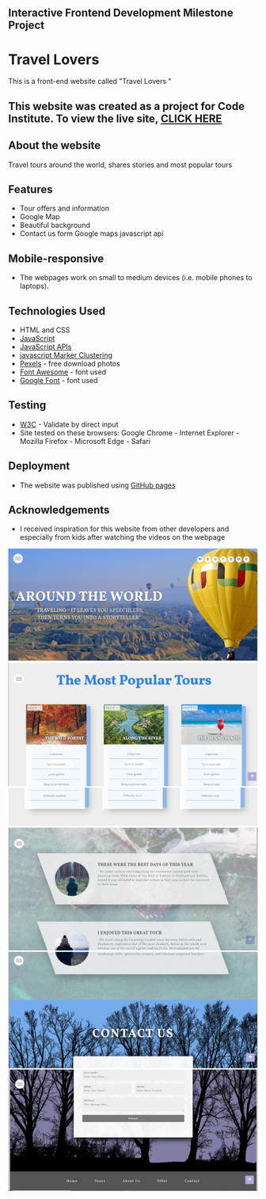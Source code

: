 ## Interactive Frontend Development Milestone Project

# Travel Lovers 
This is a front-end website called "Travel Lovers " 

## This website was created as a project for Code Institute. To view the live site, [CLICK HERE](https://abdoelsaih.github.io/Interactive-Frontend-Development-Milestone-Project/index.html)

## About the website
Travel tours around the world, shares stories and most popular tours

## Features 
- Tour offers and information 
- Google Map
- Beautiful background 
- Contact us form
Google maps javascript api
## Mobile-responsive
- The webpages work on small to medium devices (i.e. mobile phones to laptops).

## Technologies Used
- HTML and CSS 
- [JavaScript](https://www.w3schools.com/js/)
- [JavaScript APIs](https://developers.google.com/maps/documentation/javascript/tutorial)
- [javascript Marker Clustering](https://developers.google.com/maps/documentation/javascript/marker-clustering)
- [Pexels](https://www.pexels.com/search/free%20download/) - free download photos
- [Font Awesome](https://use.fontawesome.com/releases/v5.4.1/css/all.css) - font used 
- [Google Font](https://fonts.googleapis.com/css?family=Vollkorn:400,400i,600,700,900&display=swap) - font used 

## Testing
- [W3C](http://validator.w3.org/#validate_by_uri) - Validate by direct input
- Site tested on these browsers: Google Chrome - Internet Explorer - Mozilla Firefox - Microsoft Edge - Safari

## Deployment
- The website was published using [GitHub pages](https://abdoelsaih.github.io/Interactive-Frontend-Development-Milestone-Project/index.html)

## Acknowledgements
- I received inspiration for this website from other developers and especially from kids after watching the videos on the webpage 

![](screenshots/Capture.PNG)
![](screenshots/Capture1.PNG)
![](screenshots/Capture2.PNG)
![](screenshots/Capture3.PNG)
![](screenshots/Capture4.PNG)
![](screenshots/Capture5.PNG)

